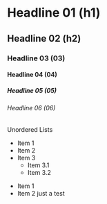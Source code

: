 # Headline 01 (h1)
## Headline 02 (h2)
### Headline 03 (03)
#### Headline 04 (04)
##### Headline 05 (05)
###### Headline 06 (06)

Unordered Lists

* Item 1
* Item 2
* Item 3
  * Item 3.1
  * Item 3.2


- Item 1
- Item 2
just a test
